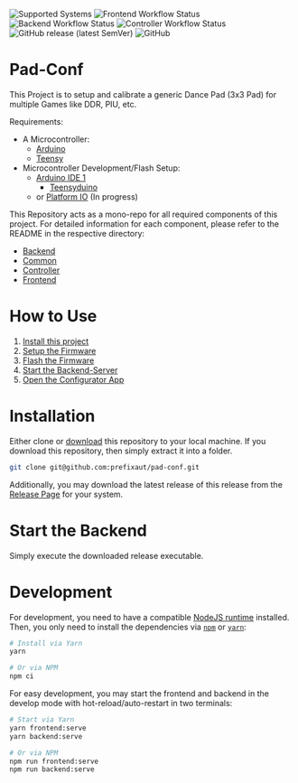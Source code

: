 ![Supported Systems](https://img.shields.io/badge/Supported%20Systems-Windows%2FLinux%2FMacOS-blue?style=for-the-badge)
![Frontend Workflow Status](https://img.shields.io/github/workflow/status/prefixaut/pad-conf/Frontend?label=Build%3A%20Frontend&style=for-the-badge)
![Backend Workflow Status](https://img.shields.io/github/workflow/status/prefixaut/pad-conf/Backend?label=Build%3A%20Backend&style=for-the-badge)
![Controller Workflow Status](https://img.shields.io/github/workflow/status/prefixaut/pad-conf/Controller?label=Build%3A%20Controller&style=for-the-badge)
![GitHub release (latest SemVer)](https://img.shields.io/github/v/release/prefixaut/pad-conf?sort=semver&style=for-the-badge)
![GitHub](https://img.shields.io/github/license/prefixaut/pad-conf?style=for-the-badge)

# Pad-Conf

This Project is to setup and calibrate a generic Dance Pad (3x3 Pad) for multiple Games like DDR, PIU, etc.

Requirements:

* A Microcontroller:
  * [Arduino](https://www.arduino.cc/en/Main/Products)
  * [Teensy](https://www.pjrc.com/teensy/)
* Microcontroller Development/Flash Setup:
  * [Arduino IDE 1](https://www.arduino.cc/en/software)
    * [Teensyduino](https://www.pjrc.com/teensy/td_download.html)
  * or [Platform IO](https://platformio.org/) (In progress)

This Repository acts as a mono-repo for all required components of this project.
For detailed information for each component, please refer to the README in the respective directory:

* [Backend](./backend/README.md)
* [Common](./common/README.md)
* [Controller](./controller/README.md)
* [Frontend](./frontend/README.md)

# How to Use

1. [Install this project](#installation)
2. [Setup the Firmware](./docs/FIRMWARE_INSTALL.md#setup-the-firmware)
3. [Flash the Firmware](./docs/FIRMWARE_INSTALL.md#flash-the-firmware)
4. [Start the Backend-Server](#start-the-backend)
5. [Open the Configurator App](https://prefixaut.github.io/pad-conf/)

# Installation

Either clone or [download](https://github.com/prefixaut/pad-conf/archive/refs/heads/master.zip) this repository to your local machine.
If you download this repository, then simply extract it into a folder.

```sh
git clone git@github.com:prefixaut/pad-conf.git
```

Additionally, you may download the latest release of this release from the [Release Page](https://github.com/prefixaut/pad-conf/releases) for your system.

# Start the Backend

Simply execute the downloaded release executable.

# Development

For development, you need to have a compatible [NodeJS runtime](https://nodejs.org/en/) installed.
Then, you only need to install the dependencies via [`npm`](https://www.npmjs.com/) or [`yarn`](https://classic.yarnpkg.com/lang/en/):

```sh
# Install via Yarn
yarn

# Or via NPM
npm ci
```

For easy development, you may start the frontend and backend in the develop mode with hot-reload/auto-restart in two terminals:

```sh
# Start via Yarn
yarn frontend:serve
yarn backend:serve

# Or via NPM
npm run frontend:serve
npm run backend:serve
```